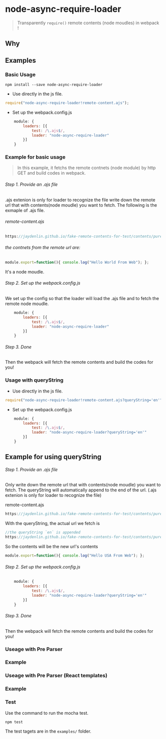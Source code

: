 # node-async-require-loader

> Transparently `require()` remote contents (node moudles) in webpack !

## Why


## Examples
### Basic Usage
```
npm install --save node-async-require-loader
```

* Use directly in the js file. 
```js
require("node-async-require-loader!remote-content.ajs");

```

* Set up the webpack.config.js
```js
    module: {
        loaders: [{
            test: /\.ajs$/,
            loader: "node-async-require-loader"
        }]
    }
```

### Example for basic usage
> In this example, it fetchs the remote contnets (node module) by http GET and build codes in webpack.

###### Step 1. Provide an .ajs file

.ajs extenion is only for loader to recognize the file
write down the remote url that with contents(node moudle) you want to fetch. 
The following is the exmaple of .ajs file.
 
###### remote-content.ajs
```js
https://jaydenlin.github.io/fake-remote-contents-for-test/contents/pure-js/
``` 

###### the contnets from the remote url are: 

```js
module.export=function(){ console.log("Hello World From Web"); };
```
It's a node moudle.

###### Step 2. Set up the webpack.config.js
We set up the config so that the loader will load the .ajs file and to fetch the remote node moudle.
```js
    module: {
        loaders: [{
            test: /\.ajs$/,
            loader: "node-async-require-loader"
        }]
    }
```

###### Step 3. Done
Then the webpack will fetch the remote contents and build the codes for you!


### Usage with queryString

* Use directly in the js file. 
```js
require("node-async-require-loader!remote-content.ajs?queryString='en'");

```

* Set up the webpack.config.js
```js
    module: {
        loaders: [{
            test: /\.ajs$/,
            loader: "node-async-require-loader?queryString='en'"
        }]
    }
```

## Example for using queryString

###### Step 1. Provide an .ajs file

Only write down the remote url that with contents(node moudle) you want to fetch.
The queryString will automatically append to the end of the url. 
(.ajs extenion is only for loader to recognize the file) 
 
remote-content.ajs
```js
https://jaydenlin.github.io/fake-remote-contents-for-test/contents/pure-js/
``` 

With the queryString, the actual url we fetch is 

```js
//the queryString `en` is appended
https://jaydenlin.github.io/fake-remote-contents-for-test/contents/pure-js/en/
```

So the contents will be the new url's contents
```js
module.export=function(){ console.log("Hello USA From Web"); };
```

###### Step 2. Set up the webpack.config.js
```js
    module: {
        loaders: [{
            test: /\.ajs$/,
            loader: "node-async-require-loader?queryString='en'"
        }]
    }
```

###### Step 3. Done
Then the webpack will fetch the remote contents and build the codes for you!



### Useage with Pre Parser


### Example



### Useage with Pre Parser (React templates)


### Example


### Test

Use the command to run the mocha test. 
 
```
npm test
```
 
The test tagets are in the `examples/` folder. 

